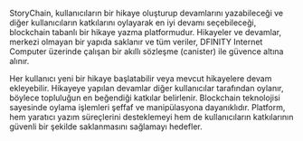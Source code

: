 StoryChain, kullanıcıların bir hikaye oluşturup devamlarını yazabileceği ve diğer kullanıcıların katkılarını oylayarak en iyi devamı seçebileceği, blockchain tabanlı bir hikaye yazma platformudur. Hikayeler ve devamlar, merkezi olmayan bir yapıda saklanır ve tüm veriler, DFINITY Internet Computer üzerinde çalışan bir akıllı sözleşme (canister) ile güvence altına alınır.

Her kullanıcı yeni bir hikaye başlatabilir veya mevcut hikayelere devam ekleyebilir. Hikayeye yapılan devamlar diğer kullanıcılar tarafından oylanır, böylece topluluğun en beğendiği katkılar belirlenir. Blockchain teknolojisi sayesinde oylama işlemleri şeffaf ve manipülasyona dayanıklıdır. Platform, hem yaratıcı yazım süreçlerini desteklemeyi hem de kullanıcıların katkılarının güvenli bir şekilde saklanmasını sağlamayı hedefler.

